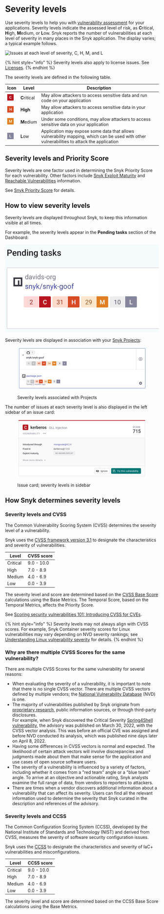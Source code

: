 # Severity levels

Use severity levels to help you with [vulnerability assessment](https://snyk.io/learn/vulnerability-assessment/) for your applications. Severity levels indicate the assessed level of risk, as **C**ritical, **H**igh, **M**edium, or **L**ow. Snyk reports the number of vulnerabilities at each level of severity in many places in the Snyk application. The display varies; a typical example follows.

<img src="../../.gitbook/assets/Screenshot 2022-08-16 at 09.52.22.png" alt="Issues at each level of severity, C, H, M, and L" data-size="original">

{% hint style="info" %}
Severity levels also apply to license issues. See [Licenses](../../scan-using-snyk/snyk-open-source/scan-open-source-libraries-and-licenses/open-source-license-compliance.md).
{% endhint %}

The severity levels are defined in the following table.

| Icon                                                                                                           | Level        | Description                                                                                                                                |
| -------------------------------------------------------------------------------------------------------------- | ------------ | ------------------------------------------------------------------------------------------------------------------------------------------ |
| <img src="../../.gitbook/assets/image (131) (1) (1) (1) (1).png" alt="C" data-size="line">                     | **C**ritical | May allow attackers to access sensitive data and run code on your application                                                              |
| <img src="../../.gitbook/assets/image (103) (1) (1) (1) (1) (1) (1) (2) (1).png" alt="H" data-size="original"> | **High**     | May allow attackers to access sensitive data in your application                                                                           |
| ![M](<../../.gitbook/assets/image (133) (1).png>)                                                              | **M**edium   | Under some conditions, may allow attackers to access sensitive data on your application                                                    |
| ![L](<../../.gitbook/assets/image (422).png>)                                                                  | **L**ow      | Application may expose some data that allows vulnerability mapping, which can be used with other vulnerabilities to attack the application |

## Severity levels and Priority Score

Severity levels are one factor used in determining the Snyk Priority Score for each vulnerability. Other factors include [Snyk Exploit Maturity](https://snyk.io/blog/whats-so-wild-about-exploits-in-the-wild-and-how-can-we-prioritize-accordingly/) and [Reachable Vulnerabilities](https://snyk.io/blog/optimizing-prioritization-with-deep-application-level-context/) information.

See [Snyk Priority Score](../priorities-for-fixing-issues/priority-score.md) for details.

## How to view severity levels

Severity levels are displayed throughout Snyk, to keep this information visible at all times.

For example, the severity levels appear in the **Pending tasks** section of the Dashboard:

<img src="../../.gitbook/assets/image (158) (1) (1) (1) (1) (1) (1) (1) (2).png" alt="Severity levels with Pending tasks" data-size="original">

Severity levels are displayed in association with your [Snyk Projects](../../snyk-admin/introduction-to-snyk-projects/):

<figure><img src="../../.gitbook/assets/image (43) (2).png" alt="Severity levels assoicated with Projects"><figcaption><p>Severity levels associated with Projects</p></figcaption></figure>

The number of issues at each severity level is also displayed in the left sidebar of an issue card:

<figure><img src="../../.gitbook/assets/image (39) (1) (1).png" alt="Issue card; severity levels in sidebar"><figcaption><p>Issue card; severity levels in sidebar</p></figcaption></figure>

## How Snyk determines severity levels

### Severity levels and CVSS

The Common Vulnerability Scoring System (CVSS) determines the severity level of a vulnerability.

Snyk uses the [CVSS framework version 3.1](https://www.first.org/cvss/v3-1/) to designate the characteristics and severity of vulnerabilities.

| **Level** | **CVSS score** |
| --------- | -------------- |
| Critical  | 9.0 - 10.0     |
| High      | 7.0 - 8.9      |
| Medium    | 4.0 - 6.9      |
| Low       | 0.0 - 3.9      |

The severity level and score are determined based on the [CVSS Base Score](https://www.first.org/cvss/specification-document) calculations using the Base Metrics. The Temporal Score, based on the Temporal Metrics, affects the Priority Score.

See [Scoring security vulnerabilities 101: Introducing CVSS for CVEs](https://snyk.io/blog/scoring-security-vulnerabilities-101-introducing-cvss-for-cve/).

{% hint style="info" %}
Severity levels may not always align with CVSS scores. For example, Snyk Container severity scores for Linux vulnerabilities may vary depending on NVD severity rankings; see [Understanding Linux vulnerability severity](../../scan-using-snyk/snyk-container/how-snyk-container-works/severity-levels-of-detected-linux-vulnerabilities.md) for details.
{% endhint %}

### **Why are there multiple CVSS Scores for the same vulnerability?**

There are multiple CVSS Scores for the same vulnerability for several reasons:

* ​When evaluating the severity of a vulnerability, it is important to note that there is no single CVSS vector. There are multiple CVSS vectors defined by multiple vendors; the [National Vulnerability Database](https://nvd.nist.gov/) (NVD) is one.
* The majority of vulnerabilities published by Snyk originate from [proprietary research](https://security.snyk.io/disclosed-vulnerabilities), public information sources, or through third-party disclosures.\
  For example, when Snyk discovered the Critical Severity [Spring4Shell vulnerability](https://security.snyk.io/vuln/SNYK-JAVA-ORGSPRINGFRAMEWORK-2436751), the advisory was published on March 30, 2022, with the CVSS vector analysis. This was before an official CVE was assigned and before NVD conducted its analysis, which was published nine days later on April 8, 2022.
* Having some differences in CVSS vectors is normal and expected. The likelihood of certain attack vectors will involve discrepancies and judgments made about them that make sense for the application and use cases of open source software users.
* The severity of a vulnerability is influenced by a variety of factors, including whether it comes from a "red team" angle or a "blue team" angle. To arrive at an objective and actionable rating, Snyk analysts examine the full range of data, from vendors to reporters to attackers.
* There are times when a vendor discovers additional information about a vulnerability that can affect its severity. Users can find all the relevant information used to determine the severity that Snyk curated in the description and references of the advisory.

### Severity levels and CCSS

The Common Configuration Scoring System (CCSS), developed by the National Institute of Standards and Technology (NIST) and derived from CVSS, measures the severity of software security configuration issues.

Snyk uses the [CCSS](https://www.nist.gov/publications/common-configuration-scoring-system-ccss-metrics-software-security-configuration) to designate the characteristics and severity of IaC+ vulnerabilities and misconfigurations.

| **Level** | **CCSS score** |
| --------- | -------------- |
| Critical  | 9.0 - 10.0     |
| High      | 7.0 - 8.9      |
| Medium    | 4.0 - 6.9      |
| Low       | 0.0 - 3.9      |

The severity level and score are determined based on the CCSS Base Score calculations using the Base Metrics.
